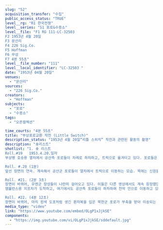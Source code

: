 ```yaml
---
slug: "52"
acquisition_transfer: "수집"
public_access_status: "TRUE"
level__rg: "R1 한국전쟁"
level__series: "S1 포로&수용소"
level__file: "F1 RG 111-LC-32503 
F2 1953년 4월 20일
F3 문산리
F4 226 Sig.Co.
F5 Hoffman
F6 무성
F7 4분 55초"
level__file_number: "111"
level__local_identifier: "LC-32503 "
date: "1953년 04월 20일"
venues: 
  - "문산리"
sources: 
  - "226 Sig.Co."
creators: 
  - "Hoffman"
subjects: 
  - "포로"
  - "수용소"
tags: 
  - "오픈컬렉션"

time_courts: "4분 55초"
title: "부상포로교환 작전 (Little Switch)"
description_status: "1953년 4월 20일“리틀 스위치” 작전과 관련된 활동의 촬영"
description: "숏리스트"
shotlist: "1. 숏 리스트
Roll.#19   1953.4.20.일자
부상병 호송용 열차에서 공산측 포로들이 차례로 하차하고, 트럭으로 옮겨타고 있다. 포로들은 대체로 발을 절뚝거리거나 목발을 짚고 이동한다. 유엔측 병사들이 이들이 트럭에 옮겨타는 것을 도와주고 있다. 

Roll. #.20 (1분)
앞선 장면의 연속. 계속해서 공산군 포로들이 열차에서 트럭으로 이동하는 모습. 목에는 신원을 알려주는 태그를 차고 있다. 

Roll. #21. (2분 3초)
장면이 바뀌어, 유엔군 장성들이 나란히 걸어오고 있다. 이들은 다른 영상에서도 계속 등장했던 마크 클라크, 웨이랜드, 테일러, 해리슨 등으로 보인다. 작전 현장을 시찰하러 나온 듯 하다.
앰뷸런스용 지프차가 도착하고, 여기에서도 공산측 포로들이 하차하여 천막 안으로 이동하고 있다. 일부 병사들의 얼굴에는 흰색 약품이 칠해져 있고, 피부 상태도 온전치 못하다. 유엔군 장성들은 막사 안으로 들어가서 상황을 확인한 후, 다른 장교들과 이야기를 나누고 있다. 이야기를 마친 이들은 전용 차량에 탑승하여 이동한다.

Roll. #22. (4분 12초)
장면이 바뀌어, 마치 흰색 도포처럼 생긴 환자복을 입은 북한군 포로가 부축을 받아 이송되는 모습이 보인다. 흰옷의 뒤에는 ‘육군병원’이라는 글씨가 적혀 있다. 이들은 헬기에 탑승했고, 이들을 태운 헬기가 이륙하는 모습이 담겨 있다."
media_type: "video"
link: "https://www.youtube.com/embed/OLgP1xJjkSE"
components: 
  - "https://img.youtube.com/vi/OLgP1xJjkSE/sddefault.jpg"
---
```


